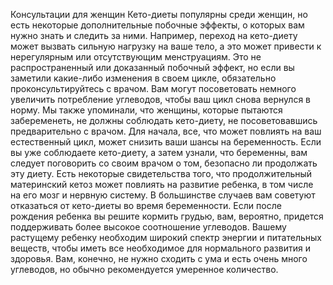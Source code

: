Консультации для женщин
Кето-диеты популярны среди женщин, но есть некоторые дополнительные побочные эффекты, о которых вам нужно знать и следить за ними. Например, переход на кето-диету может вызвать сильную нагрузку на ваше тело, а это может привести к нерегулярным или отсутствующим менструациям. Это не распространенный или доказанный побочный эффект, но если вы заметили какие-либо изменения в своем цикле, обязательно проконсультируйтесь с врачом. Вам могут посоветовать немного увеличить потребление углеводов, чтобы ваш цикл снова вернулся в норму.
Мы также упоминали, что женщины, которые пытаются забеременеть, не должны соблюдать кето-диету, не посоветовавшись предварительно с врачом. Для начала, все, что может повлиять на ваш естественный цикл, может снизить ваши шансы на беременность. Если вы уже соблюдаете кето-диету, а затем узнали, что беременны, вам следует поговорить со своим врачом о том, безопасно ли продолжать эту диету. Есть некоторые свидетельства того, что продолжительный материнский кетоз может повлиять на развитие ребенка, в том числе на его мозг и нервную систему. В большинстве случаев вам советуют отказаться от кето-диеты во время беременности.
Если после рождения ребенка вы решите кормить грудью, вам, вероятно, придется поддерживать более высокое соотношение углеводов. Вашему растущему ребенку необходим широкий спектр энергии и питательных веществ, чтобы иметь все необходимое для нормального развития и здоровья. Вам, конечно, не нужно сходить с ума и есть очень много углеводов, но обычно рекомендуется умеренное количество.